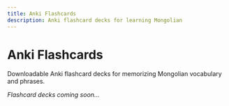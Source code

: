 ```yaml
---
title: Anki Flashcards
description: Anki flashcard decks for learning Mongolian
---
```


# Anki Flashcards

Downloadable Anki flashcard decks for memorizing Mongolian vocabulary and phrases.

*Flashcard decks coming soon...*